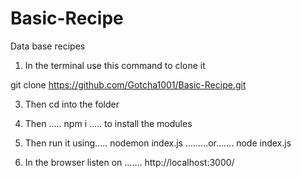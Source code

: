 # Basic-Recipe
Data base recipes

1.	In the terminal use this command to clone it
   
git clone https://github.com/Gotcha1001/Basic-Recipe.git

3.	Then cd into the folder
   
5.	Then ..... npm i ..... to install the modules
   
7.	Then run it using..... nodemon index.js .........or....... node index.js
   
9.	In the browser listen on ....... http://localhost:3000/
